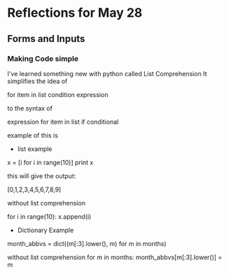 # Reflections for May 28

## Forms and Inputs

### Making Code simple

I've learned something new with python called List Comprehension
It simplifies the idea of

for item in list
    condition
        expression

to the syntax of

expression for item in list  if conditional

example of this is

* list example

x = [i for i in range(10)]
print x

this will give the output:

[0,1,2,3,4,5,6,7,8,9]

without list comprehension

for i in range(10):
    x.append(i)

* Dictionary Example

month_abbvs = dict((m[:3].lower(), m) for m in months)

without list comprehension
for m in months:
    month_abbvs[m[:3].lower()] = m